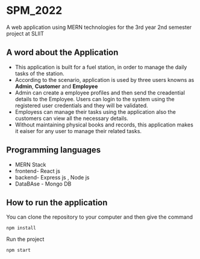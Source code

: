 # SPM_2022
A web application using MERN technologies for the 3rd year 2nd semester project at SLIIT

## A word about the Application
- This application is built for a fuel station, in order to manage the daily tasks of the station. 
- According to the scenario, application is used by three users knowns as **Admin**, **Customer** and **Employee**
- Admin can create a employee profiles and then send the creadential details to the Employee. Users can login to the system using the registered user credentials and they will be validated.
- Employess can manage their tasks using the application also the customers can view all the necessary details. 
- Without maintaining physical books and records, this application makes it eaiser for any user to manage their related tasks.


## Programming languages
- MERN Stack
- frontend- React js
- backend- Express js , Node js
- DataBAse - Mongo DB

## How to run the application
You can clone the repository to your computer and then give the command
```
npm install
```
Run the project
```
npm start
